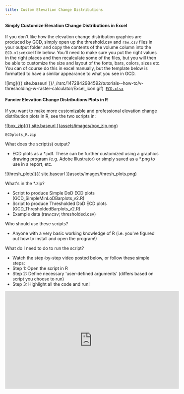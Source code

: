 ```yaml
---
title: Custom Elevation Change Distributions
---
```


#### Simply Customize Elevation Change Distributions in Excel

If you don't like how the elevation change distribution graphics are produced by GCD, simply open up the threshold.csv and ```raw.csv``` files in your output folder and copy the contents of the volume column into the `ECD.xlsx`excel file below. You'll need to make sure you put the right values in the right places and then recalculate some of the files, but you will then be able to customize the size and layout of the fonts, bars, colors, sizes etc. You can of course do this in excel manually, but the template below is formatted to have a similar appearance to what you see in GCD. 

![img]({{ site.baseurl }}/_/rsrc/1472842984592/tutorials--how-to/v-thresholding-w-raster-calculator/Excel_icon.gif)` `[`ECD.xlsx` ](http://etal.usu.edu/GCD/ECD.xlsx)

#### Fancier Elevation Change Distributions Plots in R

If you want to make more customizable and professional elevation change distribution plots in R, see the two scripts in:



[![box_zip]({{ site.baseurl }}assets/images/box_zip.png)](http://etal.usu.edu/GCD/Scripts/gcdbarplots.zip)

```
ECDplots_R.zip
```

What does the script(s) output?

- ECD plots as a *.pdf.  These can be further customized using a graphics drawing program (e.g. Adobe Illustrator) or simply saved as a *.png to use in a report, etc. 

![thresh_plots]({{ site.baseurl }}assets/images/thresh_plots.png)

What's in the *.zip?

- Script to produce Simple DoD ECD plots  (GCD_SimpleMinLoDBarplots_v2.R)
- Script to produce Thresholded DoD ECD plots  (GCD_ThresholdedBarplots_v2.R)
- Example data (raw.csv; thresholded.csv)

Who should use these scripts?

- Anyone with a very basic working knowledge of R (i.e. you've figured out how to install and open the program!)

What do I need to do to run the script?

- Watch the step-by-step video posted below, or follow these simple steps:
- Step 1: Open the script in R 
- Step 2: Define necessary 'user-defined arguments' (differs based on script you choose to run)
- Step 3: Highlight all the code and run!

<iframe width="560" height="315" src="https://www.youtube.com/embed/ughZsKnmcCg" frameborder="0" gesture="media" allow="encrypted-media" allowfullscreen></iframe>